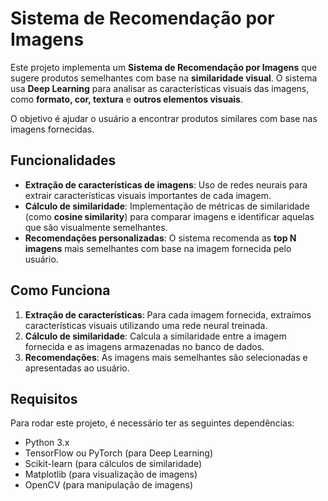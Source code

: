 # Sistema de Recomendação por Imagens

Este projeto implementa um **Sistema de Recomendação por Imagens** que sugere produtos semelhantes com base na **similaridade visual**. O sistema usa **Deep Learning** para analisar as características visuais das imagens, como **formato, cor, textura** e **outros elementos visuais**.

O objetivo é ajudar o usuário a encontrar produtos similares com base nas imagens fornecidas.

## Funcionalidades

- **Extração de características de imagens**: Uso de redes neurais para extrair características visuais importantes de cada imagem.
- **Cálculo de similaridade**: Implementação de métricas de similaridade (como **cosine similarity**) para comparar imagens e identificar aquelas que são visualmente semelhantes.
- **Recomendações personalizadas**: O sistema recomenda as **top N imagens** mais semelhantes com base na imagem fornecida pelo usuário.


## Como Funciona

1. **Extração de características**: Para cada imagem fornecida, extraímos características visuais utilizando uma rede neural treinada.
2. **Cálculo de similaridade**: Calcula a similaridade entre a imagem fornecida e as imagens armazenadas no banco de dados.
3. **Recomendações**: As imagens mais semelhantes são selecionadas e apresentadas ao usuário.

## Requisitos

Para rodar este projeto, é necessário ter as seguintes dependências:

- Python 3.x
- TensorFlow ou PyTorch (para Deep Learning)
- Scikit-learn (para cálculos de similaridade)
- Matplotlib (para visualização de imagens)
- OpenCV (para manipulação de imagens)



